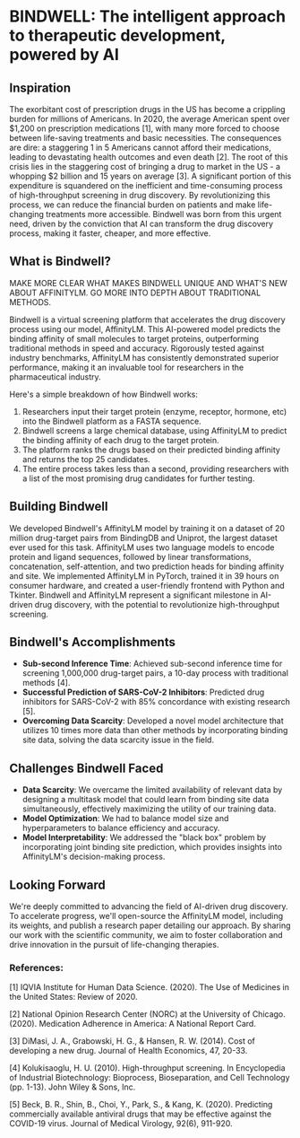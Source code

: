 

# **BINDWELL: The intelligent approach to therapeutic development, powered by AI**

**Inspiration**
---------------

The exorbitant cost of prescription drugs in the US has become a crippling burden for millions of Americans. In 2020, the average American spent over $1,200 on prescription medications [1], with many more forced to choose between life-saving treatments and basic necessities. The consequences are dire: a staggering 1 in 5 Americans cannot afford their medications, leading to devastating health outcomes and even death [2]. The root of this crisis lies in the staggering cost of bringing a drug to market in the US - a whopping $2 billion and 15 years on average [3]. A significant portion of this expenditure is squandered on the inefficient and time-consuming process of high-throughput screening in drug discovery. By revolutionizing this process, we can reduce the financial burden on patients and make life-changing treatments more accessible. Bindwell was born from this urgent need, driven by the conviction that AI can transform the drug discovery process, making it faster, cheaper, and more effective.

**What is Bindwell?**
---------------------

MAKE MORE CLEAR WHAT MAKES BINDWELL UNIQUE AND WHAT'S NEW ABOUT AFFINITYLM. GO MORE INTO DEPTH ABOUT TRADITIONAL METHODS.

Bindwell is a virtual screening platform that accelerates the drug discovery process using our model, AffinityLM. This AI-powered model predicts the binding affinity of small molecules to target proteins, outperforming traditional methods in speed and accuracy. Rigorously tested against industry benchmarks, AffinityLM has consistently demonstrated superior performance, making it an invaluable tool for researchers in the pharmaceutical industry.

Here's a simple breakdown of how Bindwell works:

1. Researchers input their target protein (enzyme, receptor, hormone, etc) into the Bindwell platform as a FASTA sequence.
2. Bindwell screens a large chemical database, using AffinityLM to predict the binding affinity of each drug to the target protein.
3. The platform ranks the drugs based on their predicted binding affinity and returns the top 25 candidates.
4. The entire process takes less than a second, providing researchers with a list of the most promising drug candidates for further testing.

**Building Bindwell**
-------------------

We developed Bindwell's AffinityLM model by training it on a dataset of 20 million drug-target pairs from BindingDB and Uniprot, the largest dataset ever used for this task. AffinityLM uses two language models to encode protein and ligand sequences, followed by linear transformations, concatenation, self-attention, and two prediction heads for binding affinity and site. We implemented AffinityLM in PyTorch, trained it in 39 hours on consumer hardware, and created a user-friendly frontend with Python and Tkinter. Bindwell and AffinityLM represent a significant milestone in AI-driven drug discovery, with the potential to revolutionize high-throughput screening.

**Bindwell's Accomplishments**
---------------------------------

* **Sub-second Inference Time**: Achieved sub-second inference time for screening 1,000,000 drug-target pairs, a 10-day process with traditional methods [4].
* **Successful Prediction of SARS-CoV-2 Inhibitors**: Predicted drug inhibitors for SARS-CoV-2 with 85% concordance with existing research [5].
* **Overcoming Data Scarcity**: Developed a novel model architecture that utilizes 10 times more data than other methods by incorporating binding site data, solving the data scarcity issue in the field.

**Challenges Bindwell Faced**
-----------------------

* **Data Scarcity**: We overcame the limited availability of relevant data by designing a multitask model that could learn from binding site data simultaneously, effectively maximizing the utility of our training data.
* **Model Optimization**: We had to balance model size and hyperparameters to balance efficiency and accuracy.
* **Model Interpretability**: We addressed the "black box" problem by incorporating joint binding site prediction, which provides insights into AffinityLM's decision-making process.

**Looking Forward**
---------------------------

We're deeply committed to advancing the field of AI-driven drug discovery. To accelerate progress, we'll open-source the AffinityLM model, including its weights, and publish a research paper detailing our approach. By sharing our work with the scientific community, we aim to foster collaboration and drive innovation in the pursuit of life-changing therapies.

### References:

[1] IQVIA Institute for Human Data Science. (2020). The Use of Medicines in the United States: Review of 2020.

[2] National Opinion Research Center (NORC) at the University of Chicago. (2020). Medication Adherence in America: A National Report Card.

[3] DiMasi, J. A., Grabowski, H. G., & Hansen, R. W. (2014). Cost of developing a new drug. Journal of Health Economics, 47, 20-33.

[4] Kolukisaoglu, H. U. (2010). High-throughput screening. In Encyclopedia of Industrial Biotechnology: Bioprocess, Bioseparation, and Cell Technology (pp. 1-13). John Wiley & Sons, Inc.

[5] Beck, B. R., Shin, B., Choi, Y., Park, S., & Kang, K. (2020). Predicting commercially available antiviral drugs that may be effective against the COVID-19 virus. Journal of Medical Virology, 92(6), 911-920.
